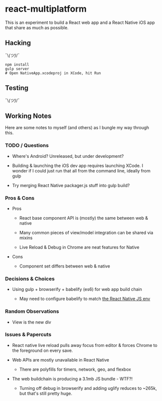 # react-multiplatform

This is an experiment to build a React web app and a React Native iOS app that
share as much as possible.

## Hacking

¯\\_(ツ)_/¯

```
npm install
gulp server
# Open NativeApp.xcodeproj in XCode, hit Run
```

## Testing

¯\\_(ツ)_/¯

## Working Notes

Here are some notes to myself (and others) as I bungle my way through this.

### TODO / Questions

* Where's Android? Unreleased, but under development?

* Building & launching the iOS dev app requires launching XCode. I wonder if I
  could just run that all from the command line, ideally from gulp

* Try merging React Native packager.js stuff into gulp build?

[todomvc]: https://github.com/tastejs/todomvc/tree/master/examples/ampersand

### Pros & Cons

* Pros

  * React base component API is (mostly) the same between web & native

  * Many common pieces of view/model integration can be shared via mixins

  * Live Reload & Debug in Chrome are neat features for Native

* Cons

  * Component set differs between web & native

### Decisions & Choices

* Using gulp + browserify + babelify (es6) for web app build chain

  * May need to configure babelify to match [the React Native JS env][jsenv]

[jsenv]: http://facebook.github.io/react-native/docs/javascript-environment.html#content

### Random Observations

* View is the new div

### Issues & Papercuts

* React native live reload pulls away focus from editor & forces Chrome to the
  foreground on every save.

* Web APIs are mostly unavailable in React Native
  
  * There are polyfills for timers, network, geo, and flexbox

* The web buildchain is producing a 3.1mb JS bundle - WTF?!

  * Turning off debug in browserify and adding uglify reduces to ~265k, but
    that's still pretty huge.
